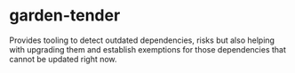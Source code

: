# garden-tender
Provides tooling to detect outdated dependencies, risks but also helping with upgrading them and establish exemptions for those dependencies that cannot be updated right now.
